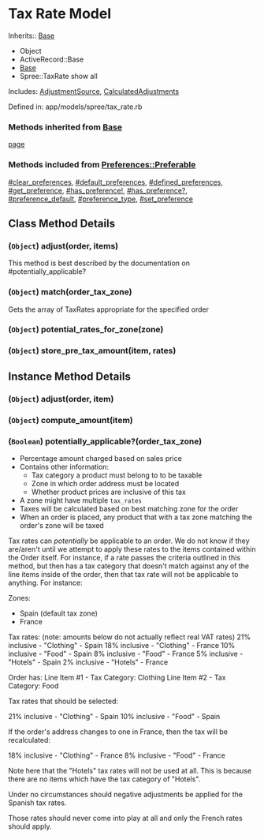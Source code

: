 # Tax Rate Model

Inherits::  [Base][1]

* Object
* ActiveRecord::Base
* [Base][1]
* Spree::TaxRate
show all

Includes:
[AdjustmentSource][2], [CalculatedAdjustments][3]

Defined in:
app/models/spree/tax_rate.rb

### Methods inherited from [Base][1]

[page][4]

### Methods included from [Preferences::Preferable][5]

[#clear_preferences][6], [#default_preferences][7], [#defined_preferences][8], [#get_preference][9], [#has_preference!][10], [#has_preference?][11], [#preference_default][12], [#preference_type][13], [#set_preference][14]

## Class Method Details

### (`Object`) **adjust**(order, items)

This method is best described by the documentation on #potentially_applicable?

### (`Object`) **match**(order_tax_zone)
Gets the array of TaxRates appropriate for the specified order

### (`Object`) **potential_rates_for_zone**(zone)

### (`Object`) **store_pre_tax_amount**(item, rates)

## Instance Method Details

### (`Object`) **adjust**(order, item)

### (`Object`) **compute_amount**(item)

### (`Boolean`) **potentially_applicable?**(order_tax_zone)

* Percentage amount charged based on sales price
* Contains other information:
    * Tax category a product must belong to to be taxable
    * Zone in which order address must be located
    * Whether product prices are inclusive of this tax
* A zone might have multiple `tax_rates`
* Taxes will be calculated based on best matching zone for the order
* When an order is placed, any product that with a tax zone matching the order's zone will be taxed

Tax rates can _potentially_ be applicable to an order. We do not know if they are/aren't until we 
attempt to apply these rates to the items contained within the Order itself. For instance, if a rate 
passes the criteria outlined in this method, but then has a tax category that doesn't match against any 
of the line items inside of the order, then that tax rate will not be applicable to anything. For 
instance:

Zones:

* Spain (default tax zone)
* France

Tax rates: (note: amounts below do not actually reflect real VAT rates) 21% inclusive - "Clothing" - 
 Spain 18% inclusive - "Clothing" - France 10% inclusive - "Food" - Spain 8% inclusive - "Food" - 
 France 5% inclusive - "Hotels" - Spain 2% inclusive - "Hotels" - France

Order has: Line Item #1 - Tax Category: Clothing Line Item #2 - Tax Category: Food

Tax rates that should be selected:

21% inclusive - "Clothing" - Spain 10% inclusive - "Food" - Spain

If the order's address changes to one in France, then the tax will be recalculated:

18% inclusive - "Clothing" - France 8% inclusive - "Food" - France

Note here that the "Hotels" tax rates will not be used at all. This is because there are no items which 
have the tax category of "Hotels".

Under no circumstances should negative adjustments be applied for the Spanish tax rates.

Those rates should never come into play at all and only the French rates should apply.


[1]: Base.html "Spree::Base (class)"
[2]: AdjustmentSource.html "Spree::AdjustmentSource (module)"
[3]: CalculatedAdjustments.html "Spree::CalculatedAdjustments (module)"
[4]: Base.html#page-class_method "Spree::Base.page (method)"
[5]: Preferences/Preferable.html "Spree::Preferences::Preferable (module)"
[6]: Preferences/Preferable.html#clear_preferences-instance_method "Spree::Preferences::Preferable#clear_preferences (method)"
[7]: Preferences/Preferable.html#default_preferences-instance_method "Spree::Preferences::Preferable#default_preferences (method)"
[8]: Preferences/Preferable.html#defined_preferences-instance_method "Spree::Preferences::Preferable#defined_preferences (method)"
[9]: Preferences/Preferable.html#get_preference-instance_method "Spree::Preferences::Preferable#get_preference (method)"
[10]: Preferences/Preferable.html#has_preference%21-instance_method "Spree::Preferences::Preferable#has_preference! (method)"
[11]: Preferences/Preferable.html#has_preference%3F-instance_method "Spree::Preferences::Preferable#has_preference? (method)"
[12]: Preferences/Preferable.html#preference_default-instance_method "Spree::Preferences::Preferable#preference_default (method)"
[13]: Preferences/Preferable.html#preference_type-instance_method "Spree::Preferences::Preferable#preference_type (method)"
[14]: Preferences/Preferable.html#set_preference-instance_method "Spree::Preferences::Preferable#set_preference (method)"
